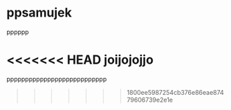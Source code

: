 # ppsamujek
pppppp

<<<<<<< HEAD
joijojojjo
=======
ppppppppppppppppppppppppppp
>>>>>>> 1800ee5987254cb376e86eae87479606739e2e1e
